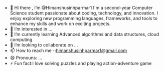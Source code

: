 - 👋 Hi there , I’m @Himanshusinhparmar1 
I'm a second-year Computer Science student passionate about coding, technology, and innovation. I enjoy exploring new programming languages, frameworks, and tools to enhance my skills and work on exciting projects.
- 👀 I’m interested in ...
- 🌱 I’m currently learning Advanced algorithms and data structures, cloud computing
- 💞️ I’m looking to collaborate on ...
- 📫 How to reach me -:himanshusinhparmar1@gmail.com
- 😄 Pronouns: ...
- ⚡ Fun fact:I love solving puzzles and playing action-adventure game

<!---
Himanshusinhparmar1/Himanshusinhparmar1 is a ✨ special ✨ repository because its `README.md` (this file) appears on your GitHub profile.
You can click the Preview link to take a look at your changes.
--->
